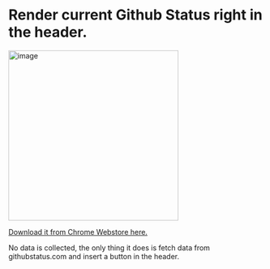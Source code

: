 # Render current Github Status right in the header.

<img width="335" alt="image" src="https://github.com/iamkd/githubstatus-extension/assets/3995561/8a0676ee-be2c-4a8c-aa0a-77e1b43b093d">

[Download it from Chrome Webstore here.](https://chrome.google.com/webstore/detail/github-status-monitor/fcbnoaggpcbininjeoejnmgjclfmpaif)

No data is collected, the only thing it does is fetch data from githubstatus.com and insert a button in the header.


